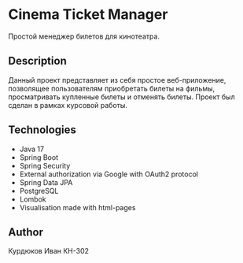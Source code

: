 # Cinema Ticket Manager
Простой менеджер билетов для кинотеатра.
## Description
Данный проект представляет из себя простое веб-приложение, позволящее пользователям приобретать билеты на фильмы, просматривать купленные билеты и отменять билеты. Проект был сделан в рамках курсовой работы.
## Technologies
- Java 17
- Spring Boot
- Spring Security
- External authorization via Google with OAuth2 protocol
- Spring Data JPA
- PostgreSQL
- Lombok
- Visualisation made with html-pages
## Author
Курдюков Иван КН-302
